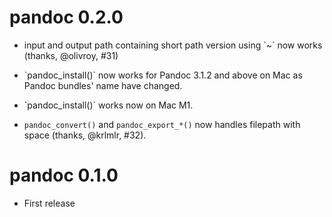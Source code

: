 # pandoc 0.2.0

-   input and output path containing short path version using \`\~\` now works (thanks, @olivroy, #31)

-   \`pandoc_install()\` now works for Pandoc 3.1.2 and above on Mac as Pandoc bundles' name have changed.

-   \`pandoc_install()\` works now on Mac M1.

-   `pandoc_convert()` and `pandoc_export_*()` now handles filepath with space (thanks, @krlmlr, #32).

# pandoc 0.1.0

-   First release
